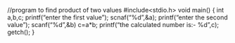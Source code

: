 //program to find product of two values
#include<stdio.h>
void main()
{
int a,b,c;
printf(“enter the first value”);
scnaf(“%d”,&a);
printf(“enter the second value”);
scanf(“%d”,&b)
c=a*b;
printf(“the calculated number is:- %d”,c);
getch();
}
